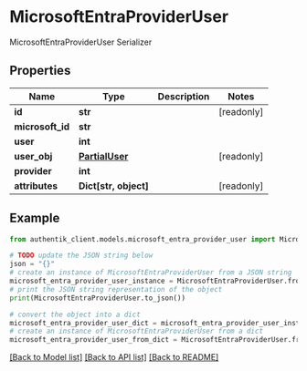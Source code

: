 # MicrosoftEntraProviderUser

MicrosoftEntraProviderUser Serializer

## Properties

Name | Type | Description | Notes
------------ | ------------- | ------------- | -------------
**id** | **str** |  | [readonly] 
**microsoft_id** | **str** |  | 
**user** | **int** |  | 
**user_obj** | [**PartialUser**](PartialUser.md) |  | [readonly] 
**provider** | **int** |  | 
**attributes** | **Dict[str, object]** |  | [readonly] 

## Example

```python
from authentik_client.models.microsoft_entra_provider_user import MicrosoftEntraProviderUser

# TODO update the JSON string below
json = "{}"
# create an instance of MicrosoftEntraProviderUser from a JSON string
microsoft_entra_provider_user_instance = MicrosoftEntraProviderUser.from_json(json)
# print the JSON string representation of the object
print(MicrosoftEntraProviderUser.to_json())

# convert the object into a dict
microsoft_entra_provider_user_dict = microsoft_entra_provider_user_instance.to_dict()
# create an instance of MicrosoftEntraProviderUser from a dict
microsoft_entra_provider_user_from_dict = MicrosoftEntraProviderUser.from_dict(microsoft_entra_provider_user_dict)
```
[[Back to Model list]](../README.md#documentation-for-models) [[Back to API list]](../README.md#documentation-for-api-endpoints) [[Back to README]](../README.md)


